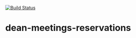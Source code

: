 [![Build Status](https://dev.azure.com/uni-projects-2021/Team%20project/_apis/build/status/io-ytsejam.dean-meeting-reservations?branchName=main)](https://dev.azure.com/uni-projects-2021/Team%20project/_build/latest?definitionId=6&branchName=main)
# dean-meetings-reservations
